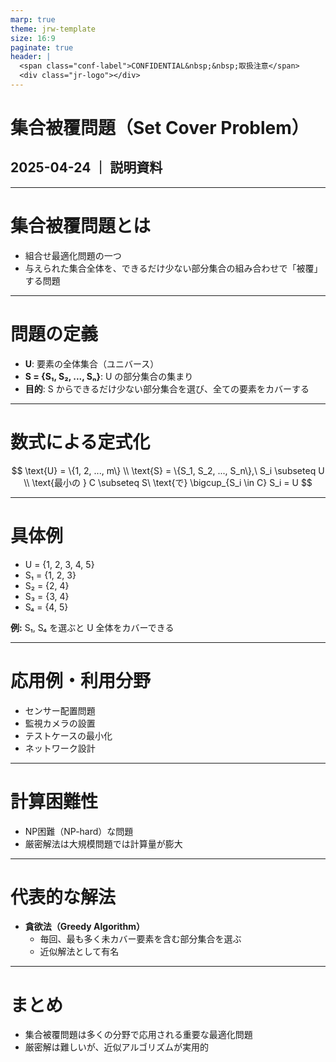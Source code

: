 ```yaml
---
marp: true
theme: jrw-template
size: 16:9
paginate: true
header: |
  <span class="conf-label">CONFIDENTIAL&nbsp;&nbsp;取扱注意</span>
  <div class="jr-logo"></div>
---
```


<!-- _class: title -->
<!-- paginate: false -->

# 集合被覆問題（Set Cover Problem）
## 2025-04-24 ｜ 説明資料

---

# 集合被覆問題とは

- 組合せ最適化問題の一つ
- 与えられた集合全体を、できるだけ少ない部分集合の組み合わせで「被覆」する問題

---

# 問題の定義

- **U**: 要素の全体集合（ユニバース）
- **S = {S₁, S₂, ..., Sₙ}**: U の部分集合の集まり
- **目的**: S からできるだけ少ない部分集合を選び、全ての要素をカバーする

---

# 数式による定式化

$$
\text{U} = \{1, 2, ..., m\} \\
\text{S} = \{S_1, S_2, ..., S_n\},\ S_i \subseteq U \\
\text{最小の } C \subseteq S\ \text{で} \bigcup_{S_i \in C} S_i = U
$$

---

# 具体例

- U = {1, 2, 3, 4, 5}
- S₁ = {1, 2, 3}
- S₂ = {2, 4}
- S₃ = {3, 4}
- S₄ = {4, 5}

**例:** S₁, S₄ を選ぶと U 全体をカバーできる

---

# 応用例・利用分野

- センサー配置問題
- 監視カメラの設置
- テストケースの最小化
- ネットワーク設計

---

# 計算困難性

- NP困難（NP-hard）な問題
- 厳密解法は大規模問題では計算量が膨大

---

# 代表的な解法

- **貪欲法（Greedy Algorithm）**
  - 毎回、最も多く未カバー要素を含む部分集合を選ぶ
  - 近似解法として有名

---

# まとめ

- 集合被覆問題は多くの分野で応用される重要な最適化問題
- 厳密解は難しいが、近似アルゴリズムが実用的

